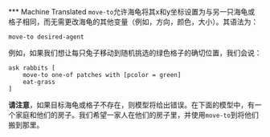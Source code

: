 ﻿*** Machine Translated
`move-to`允许海龟将其x和y坐标设置为与另一只海龟或格子相同，而无需更改海龟的其他变量（例如，方向，颜色，大小）。其语法为：

`move-to desired-agent`

例如，如果我们想让每只兔子移动到随机挑选的绿色格子的确切位置，我们会说： 

```
ask rabbits [
	move-to one-of patches with [pcolor = green]
	eat-grass
]
```
**请注意**，如果目标海龟或格子不存在，则模型将给出错误。在下面的模型中，有一个家庭和他们的房子。我们希望一家人在他们的房子里，并使用`move-to`到将他们搬到那里。
